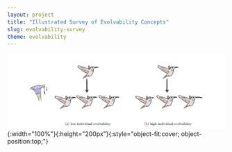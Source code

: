```yaml
---
layout: project
title: "Illustrated Survey of Evolvability Concepts"
slug: evolvability-survey
theme: evolvability
---
```


![](/resources/cover-evolvability-survey.png){:width="100%"}{:height="200px"}{:style="object-fit:cover; object-position:top;"}
